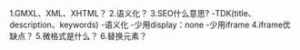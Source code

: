 1.<!DOCTYPE html>GMXL、XML、XHTML？
2.语义化？
3.SEO什么意思?
    -TDK(title、description、keywords)
    <meta name="description" content="......">
    <meta name="keywords" content="......">
    -语义化
    -少用display：none
    -少用iframe
4.iframe优缺点？
5.微格式是什么？
6.替换元素？